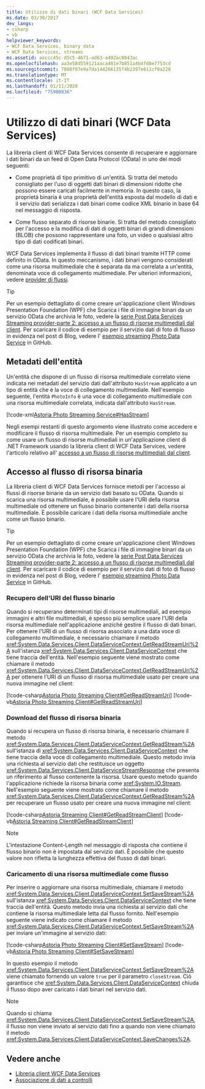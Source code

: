 ```yaml
---
title: Utilizzo di dati binari (WCF Data Services)
ms.date: 03/30/2017
dev_langs:
- csharp
- vb
helpviewer_keywords:
- WCF Data Services, binary data
- WCF Data Services, streams
ms.assetid: aeccc45c-d5c5-4671-ad63-a492ac8043ac
ms.openlocfilehash: aa3e58d559121aaca401e7b851a4b4fd8e7753cd
ms.sourcegitcommit: 7088f87e9a7da144266135f4b2397e611cf0a228
ms.translationtype: MT
ms.contentlocale: it-IT
ms.lasthandoff: 01/11/2020
ms.locfileid: "75900836"
---
```

# <a name="working-with-binary-data-wcf-data-services"></a>Utilizzo di dati binari (WCF Data Services)

La libreria client di WCF Data Services consente di recuperare e aggiornare i dati binari da un feed di Open Data Protocol (OData) in uno dei modi seguenti:

- Come proprietà di tipo primitivo di un'entità. Si tratta del metodo consigliato per l'uso di oggetti dati binari di dimensioni ridotte che possono essere caricati facilmente in memoria. In questo caso, la proprietà binaria è una proprietà dell'entità esposta dal modello di dati e il servizio dati serializza i dati binari come codice XML binario in base 64 nel messaggio di risposta.

- Come flusso separato di risorse binarie. Si tratta del metodo consigliato per l'accesso e la modifica di dati di oggetti binari di grandi dimensioni (BLOB) che possono rappresentare una foto, un video o qualsiasi altro tipo di dati codificati binari.

WCF Data Services implementa il flusso di dati binari tramite HTTP come definito in OData. In questo meccanismo, i dati binari vengono considerati come una risorsa multimediale che è separata da ma correlata a un'entità, denominata voce di collegamento multimediale. Per ulteriori informazioni, vedere [provider di flussi](streaming-provider-wcf-data-services.md).

> [!TIP]
> Per un esempio dettagliato di come creare un'applicazione client Windows Presentation Foundation (WPF) che Scarica i file di immagine binari da un servizio OData che archivia le foto, vedere la [serie Post Data Services Streaming provider-parte 2: accesso a un flusso di risorse multimediali dal client](https://docs.microsoft.com/archive/blogs/astoriateam/data-services-streaming-provider-series-part-2-accessing-a-media-resource-stream-from-the-client). Per scaricare il codice di esempio per il servizio dati di foto di flusso in evidenza nel post di Blog, vedere l' [esempio streaming Photo Data Service](https://github.com/microsoftarchive/msdn-code-gallery-community-s-z/tree/master/Streaming%20Photo%20OData%20Service%20Sample) in GitHub.

## <a name="entity-metadata"></a>Metadati dell'entità

Un'entità che dispone di un flusso di risorsa multimediale correlato viene indicata nei metadati del servizio dati dall'attributo `HasStream` applicato a un tipo di entità che è la voce di collegamento multimediale. Nell'esempio seguente, l'entità `PhotoInfo` è una voce di collegamento multimediale con una risorsa multimediale correlata, indicata dall'attributo `HasStream`.

[!code-xml[Astoria Photo Streaming Service#HasStream](../../../../samples/snippets/xml/VS_Snippets_Misc/astoria_photo_streaming_service/xml/photodata.edmx#hasstream)]

Negli esempi restanti di questo argomento viene illustrato come accedere e modificare il flusso di risorsa multimediale. Per un esempio completo su come usare un flusso di risorse multimediali in un'applicazione client di .NET Framework usando la libreria client di WCF Data Services, vedere l'articolo relativo all' [accesso a un flusso di risorse multimediali dal client](https://docs.microsoft.com/archive/blogs/astoriateam/data-services-streaming-provider-series-part-2-accessing-a-media-resource-stream-from-the-client).

## <a name="accessing-the-binary-resource-stream"></a>Accesso al flusso di risorsa binaria

La libreria client di WCF Data Services fornisce metodi per l'accesso ai flussi di risorse binarie da un servizio dati basato su OData. Quando si scarica una risorsa multimediale, è possibile usare l'URI della risorsa multimediale od ottenere un flusso binario contenente i dati della risorsa multimediale. È possibile caricare i dati della risorsa multimediale anche come un flusso binario.

> [!TIP]
> Per un esempio dettagliato di come creare un'applicazione client Windows Presentation Foundation (WPF) che Scarica i file di immagine binari da un servizio OData che archivia le foto, vedere la [serie Post Data Services Streaming provider-parte 2: accesso a un flusso di risorse multimediali dal client](https://docs.microsoft.com/archive/blogs/astoriateam/data-services-streaming-provider-series-part-2-accessing-a-media-resource-stream-from-the-client). Per scaricare il codice di esempio per il servizio dati di foto di flusso in evidenza nel post di Blog, vedere l' [esempio streaming Photo Data Service](https://github.com/microsoftarchive/msdn-code-gallery-community-s-z/tree/master/Streaming%20Photo%20OData%20Service%20Sample) in GitHub.

### <a name="getting-the-uri-of-the-binary-stream"></a>Recupero dell'URI del flusso binario

Quando si recuperano determinati tipi di risorse multimediali, ad esempio immagini e altri file multimediali, è spesso più semplice usare l'URI della risorsa multimediale nell'applicazione anziché gestire il flusso di dati binari. Per ottenere l'URI di un flusso di risorsa associato a una data voce di collegamento multimediale, è necessario chiamare il metodo <xref:System.Data.Services.Client.DataServiceContext.GetReadStreamUri%2A> sull'istanza <xref:System.Data.Services.Client.DataServiceContext> che tiene traccia dell'entità. Nell'esempio seguente viene mostrato come chiamare il metodo <xref:System.Data.Services.Client.DataServiceContext.GetReadStreamUri%2A> per ottenere l'URI di un flusso di risorsa multimediale usato per creare una nuova immagine nel client:

[!code-csharp[Astoria Photo Streaming Client#GetReadStreamUri](../../../../samples/snippets/csharp/VS_Snippets_Misc/astoria_photo_streaming_client/cs/photowindow.xaml.cs#getreadstreamuri)]
[!code-vb[Astoria Photo Streaming Client#GetReadStreamUri](../../../../samples/snippets/visualbasic/VS_Snippets_Misc/astoria_photo_streaming_client/vb/photowindow.xaml.vb#getreadstreamuri)]

### <a name="downloading-the-binary-resource-stream"></a>Download del flusso di risorsa binaria

Quando si recupera un flusso di risorsa binaria, è necessario chiamare il metodo <xref:System.Data.Services.Client.DataServiceContext.GetReadStream%2A> sull'istanza di <xref:System.Data.Services.Client.DataServiceContext> che tiene traccia della voce di collegamento multimediale. Questo metodo invia una richiesta al servizio dati che restituisce un oggetto <xref:System.Data.Services.Client.DataServiceStreamResponse> che presenta un riferimento al flusso contenente la risorsa. Usare questo metodo quando l'applicazione richiede la risorsa binaria come <xref:System.IO.Stream>. Nell'esempio seguente viene mostrato come chiamare il metodo <xref:System.Data.Services.Client.DataServiceContext.GetReadStream%2A> per recuperare un flusso usato per creare una nuova immagine nel client:

[!code-csharp[Astoria Streaming Client#GetReadStreamClient](../../../../samples/snippets/csharp/VS_Snippets_Misc/astoria_streaming_client/cs/customerphotowindow.xaml.cs#getreadstreamclient)]
[!code-vb[Astoria Streaming Client#GetReadStreamClient](../../../../samples/snippets/visualbasic/VS_Snippets_Misc/astoria_streaming_client/vb/customerphotowindow.xaml.vb#getreadstreamclient)]

> [!NOTE]
> L'intestazione Content-Length nel messaggio di risposta che contiene il flusso binario non è impostata dal servizio dati. È possibile che questo valore non rifletta la lunghezza effettiva del flusso di dati binari.

### <a name="uploading-a-media-resource-as-a-stream"></a>Caricamento di una risorsa multimediale come flusso

Per inserire o aggiornare una risorsa multimediale, chiamare il metodo <xref:System.Data.Services.Client.DataServiceContext.SetSaveStream%2A> sull'istanza <xref:System.Data.Services.Client.DataServiceContext> che tiene traccia dell'entità. Questo metodo invia una richiesta al servizio dati che contiene la risorsa multimediale letta dal flusso fornito. Nell'esempio seguente viene indicato come chiamare il metodo <xref:System.Data.Services.Client.DataServiceContext.SetSaveStream%2A> per inviare un'immagine al servizio dati:

[!code-csharp[Astoria Photo Streaming Client#SetSaveStream](../../../../samples/snippets/csharp/VS_Snippets_Misc/astoria_photo_streaming_client/cs/photodetailswindow.xaml.cs#setsavestream)]
[!code-vb[Astoria Photo Streaming Client#SetSaveStream](../../../../samples/snippets/visualbasic/VS_Snippets_Misc/astoria_photo_streaming_client/vb/photodetailswindow.xaml.vb#setsavestream)]

In questo esempio il metodo <xref:System.Data.Services.Client.DataServiceContext.SetSaveStream%2A> viene chiamato fornendo un valore `true` per il parametro `closeStream`. Ciò garantisce che <xref:System.Data.Services.Client.DataServiceContext> chiuda il flusso dopo aver caricato i dati binari nel servizio dati.

> [!NOTE]
> Quando si chiama <xref:System.Data.Services.Client.DataServiceContext.SetSaveStream%2A>, il flusso non viene inviato al servizio dati fino a quando non viene chiamato il metodo <xref:System.Data.Services.Client.DataServiceContext.SaveChanges%2A>.

## <a name="see-also"></a>Vedere anche

- [Libreria client WCF Data Services](wcf-data-services-client-library.md)
- [Associazione di dati a controlli](binding-data-to-controls-wcf-data-services.md)
